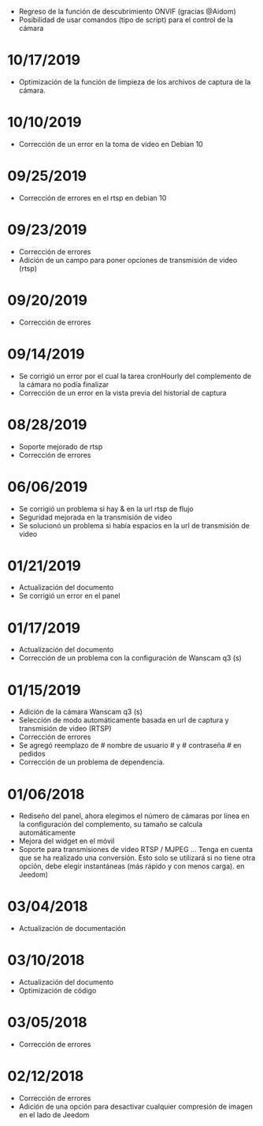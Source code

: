 - Regreso de la función de descubrimiento ONVIF (gracias @Aidom)
- Posibilidad de usar comandos (tipo de script) para el control de la cámara

# 10/17/2019

- Optimización de la función de limpieza de los archivos de captura de la cámara.

# 10/10/2019

- Corrección de un error en la toma de video en Debian 10

# 09/25/2019

- Corrección de errores en el rtsp en debian 10

# 09/23/2019

- Corrección de errores
- Adición de un campo para poner opciones de transmisión de video (rtsp)

# 09/20/2019

- Corrección de errores

# 09/14/2019

 - Se corrigió un error por el cual la tarea cronHourly del complemento de la cámara no podía finalizar
 - Corrección de un error en la vista previa del historial de captura

# 08/28/2019

- Soporte mejorado de rtsp
- Corrección de errores

# 06/06/2019

- Se corrigió un problema si hay &amp; en la url rtsp de flujo
- Seguridad mejorada en la transmisión de video
- Se solucionó un problema si había espacios en la url de transmisión de video

# 01/21/2019

- Actualización del documento
- Se corrigió un error en el panel

# 01/17/2019

- Actualización del documento
- Corrección de un problema con la configuración de Wanscam q3 (s)

# 01/15/2019

- Adición de la cámara Wanscam q3 (s)
- Selección de modo automáticamente basada en url de captura y transmisión de video (RTSP)
- Corrección de errores
- Se agregó reemplazo de # nombre de usuario # y # contraseña # en pedidos
- Corrección de un problema de dependencia.

# 01/06/2018

- Rediseño del panel, ahora elegimos el número de cámaras por línea en la configuración del complemento, su tamaño se calcula automáticamente
- Mejora del widget en el móvil
- Soporte para transmisiones de video RTSP / MJPEG ... Tenga en cuenta que se ha realizado una conversión. Esto solo se utilizará si no tiene otra opción, debe elegir instantáneas (más rápido y con menos carga). en Jeedom)

# 03/04/2018

- Actualización de documentación

# 03/10/2018

- Actualización del documento
- Optimización de código

# 03/05/2018

- Corrección de errores

# 02/12/2018

- Corrección de errores
- Adición de una opción para desactivar cualquier compresión de imagen en el lado de Jeedom
